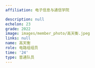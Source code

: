 ```yaml
---
affiliation: 电子信息与通信学院

description: null
echelon: 23
grade: 2022
image: images/member_photo/高天衡.jpeg
links: null
name: 高天衡
role: 电路组组员
time: '24'
type: 普通队员
---
```

